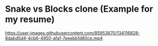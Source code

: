 # Snake vs Blocks clone (Example for my resume)

https://user-images.githubusercontent.com/85953670/134116828-8dabd5d4-4cb6-4950-afa1-7eeebb1d80ce.mp4

